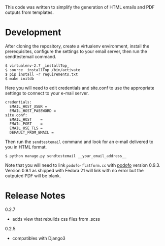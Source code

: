 This code was written to simplify the generation of HTML emails and PDF
outputs from templates.


Development
===========

After cloning the repository, create a virtualenv environment, install
the prerequisites, configure the settings to your email server, then
run the sendtestemail command.

    $ virtualenv-2.7 _installTop_
    $ source _installTop_/bin/activate
    $ pip install -r requirements.txt
    $ make initdb

Here you will need to edit credentials and site.conf to use the appropriate
settings to connect to your e-mail server.

    credentials:
      EMAIL_HOST_USER =
      EMAIL_HOST_PASSWORD =
    site.conf:
      EMAIL_HOST    =
      EMAIL_PORT    =
      EMAIL_USE_TLS =
      DEFAULT_FROM_EMAIL =

Then run the ``sendtestemail`` command and look for an e-mail delivered to you
in HTML format.

    $ python manage.py sendtestemail __your_email_address__


Note that you will need to link ``podofo-flatform.cc`` with [podofo](http://podofo.sourceforge.net/)
version 0.9.3. Version 0.9.1 as shipped with Fedora 21 will link with no
error but the outputed PDF will be blank.

Release Notes
=============

0.2.7

  * adds view that rebuilds css files from .scss

0.2.5

  * compatibles with Django3
